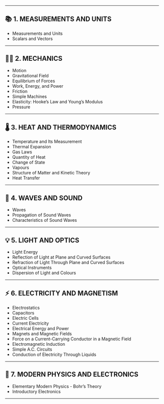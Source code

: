 
---

## 📚 **1. MEASUREMENTS AND UNITS**  
- Measurements and Units  
- Scalars and Vectors  

---

## 🏃‍♂️ **2. MECHANICS**  
- Motion  
- Gravitational Field  
- Equilibrium of Forces  
- Work, Energy, and Power  
- Friction  
- Simple Machines  
- Elasticity: Hooke’s Law and Young’s Modulus  
- Pressure  

---

## 🌡️ **3. HEAT AND THERMODYNAMICS**  
- Temperature and Its Measurement  
- Thermal Expansion  
- Gas Laws  
- Quantity of Heat  
- Change of State  
- Vapours  
- Structure of Matter and Kinetic Theory  
- Heat Transfer  

---

## 🎵 **4. WAVES AND SOUND**  
- Waves  
- Propagation of Sound Waves  
- Characteristics of Sound Waves  

---

## 💡 **5. LIGHT AND OPTICS**  
- Light Energy  
- Reflection of Light at Plane and Curved Surfaces  
- Refraction of Light Through Plane and Curved Surfaces  
- Optical Instruments  
- Dispersion of Light and Colours  

---

## ⚡ **6. ELECTRICITY AND MAGNETISM**  
- Electrostatics  
- Capacitors  
- Electric Cells  
- Current Electricity  
- Electrical Energy and Power  
- Magnets and Magnetic Fields  
- Force on a Current-Carrying Conductor in a Magnetic Field  
- Electromagnetic Induction  
- Simple A.C. Circuits  
- Conduction of Electricity Through Liquids  

---

## 🧪 **7. MODERN PHYSICS AND ELECTRONICS**  
- Elementary Modern Physics - Bohr’s Theory  
- Introductory Electronics  

---

